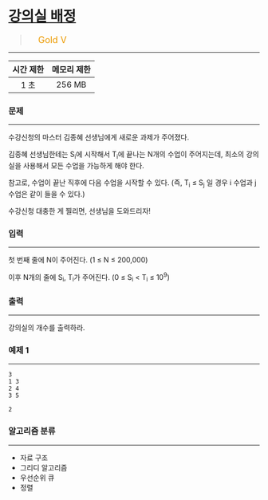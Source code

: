# [강의실 배정](https://www.acmicpc.net/problem/11000)

> <img src="https://d2gd6pc034wcta.cloudfront.net/tier/11.svg" width="16" heigth="21" style = "vertical-align: middle;"/>&nbsp;<span style="font-size: 18px; color: #ec9a00;">Gold V</span>

***

<div align="center">

|시간 제한|메모리 제한|
|:---:|:---:|
|1 초 |256 MB|

</div>

### 문제

***

수강신청의 마스터 김종혜 선생님에게 새로운 과제가 주어졌다. 

김종혜 선생님한테는 S<sub>i</sub>에 시작해서 T<sub>i</sub>에 끝나는 N개의 수업이 주어지는데, 최소의 강의실을 사용해서 모든 수업을 가능하게 해야 한다. 

참고로, 수업이 끝난 직후에 다음 수업을 시작할 수 있다. (즉, T<sub>i</sub> ≤ S<sub>j</sub> 일 경우 i 수업과 j 수업은 같이 들을 수 있다.)

수강신청 대충한 게 찔리면, 선생님을 도와드리자!

### 입력

***

첫 번째 줄에 N이 주어진다. (1 ≤ N ≤ 200,000)

이후 N개의 줄에 S<sub>i</sub>, T<sub>i</sub>가 주어진다. (0 ≤ S<sub>i</sub> &lt; T<sub>i</sub> ≤ 10<sup>9</sup>)

### 출력

***

강의실의 개수를 출력하라.

### 예제 1

***

```
3
1 3
2 4
3 5
```

```
2
```

### 알고리즘 분류

***

* 자료 구조
* 그리디 알고리즘
* 우선순위 큐
* 정렬

